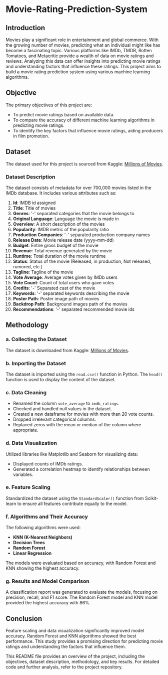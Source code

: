 # Movie-Rating-Prediction-System

## Introduction

Movies play a significant role in entertainment and global commerce. With the growing number of movies, predicting what an individual might like has become a fascinating topic. Various platforms like IMDb, TMDB, Rotten Tomatoes, and Metacritic provide a wealth of data on movie ratings and reviews. Analyzing this data can offer insights into predicting movie ratings and understanding factors that influence these ratings. This project aims to build a movie rating prediction system using various machine learning algorithms.

## Objective

The primary objectives of this project are:
- To predict movie ratings based on available data.
- To compare the accuracy of different machine learning algorithms in predicting movie ratings.
- To identify the key factors that influence movie ratings, aiding producers in film promotion.

## Dataset

The dataset used for this project is sourced from Kaggle: [Millions of Movies](https://www.kaggle.com/datasets/akshaypawar7/millions-of-movies).

### Dataset Description

The dataset consists of metadata for over 700,000 movies listed in the IMDb database. It includes various attributes such as:
1. **Id**: IMDB id assigned
2. **Title**: Title of movies
3. **Genres**: '-' separated categories that the movie belongs to
4. **Original Language**: Language the movie is made in
5. **Overview**: A short description of the movies
6. **Popularity**: IMDB metric of the popularity ratio
7. **Production Companies**: '-' separated production company names
8. **Release Date**: Movie release date (yyyy-mm-dd)
9. **Budget**: Entire gross budget of the movie
10. **Revenue**: Total revenue generated by the movie
11. **Runtime**: Total duration of the movie runtime
12. **Status**: Status of the movie (Released, in production, Not released, rumored, etc.)
13. **Tagline**: Tagline of the movie
14. **Vote Average**: Average votes given by IMDb users
15. **Vote Count**: Count of total users who gave votes
16. **Credits**: '-' Separated cast of the movie
17. **Keywords**: '-' separated keywords describing the movie
18. **Poster Path**: Poster image path of movies
19. **Backdrop Path**: Background images path of the movies
20. **Recommendations**: '-' separated recommended movie ids

## Methodology

### a. Collecting the Dataset
The dataset is downloaded from Kaggle: [Millions of Movies](https://www.kaggle.com/datasets/akshaypawar7/millions-of-movies).

### b. Importing the Dataset
The dataset is imported using the `read.csv()` function in Python. The `head()` function is used to display the content of the dataset.

### c. Data Cleaning
- Renamed the column `vote_average` to `imdb_ratings`.
- Checked and handled null values in the dataset.
- Created a new dataframe for movies with more than 20 vote counts.
- Dropped irrelevant categorical columns.
- Replaced zeros with the mean or median of the column where appropriate.

### d. Data Visualization
Utilized libraries like Matplotlib and Seaborn for visualizing data:
- Displayed counts of IMDb ratings.
- Generated a correlation heatmap to identify relationships between variables.

### e. Feature Scaling
Standardized the dataset using the `StandardScaler()` function from Scikit-learn to ensure all features contribute equally to the model.

### f. Algorithms and Their Accuracy
The following algorithms were used:
- **KNN (K-Nearest Neighbors)**
- **Decision Trees**
- **Random Forest**
- **Linear Regression**

The models were evaluated based on accuracy, with Random Forest and KNN showing the highest accuracy.

### g. Results and Model Comparison
A classification report was generated to evaluate the models, focusing on precision, recall, and F1 score. The Random Forest model and KNN model provided the highest accuracy with 86%.

## Conclusion
Feature scaling and data visualization significantly improved model accuracy. Random Forest and KNN algorithms showed the best performance. This study provides a promising direction for predicting movie ratings and understanding the factors that influence them.


This README file provides an overview of the project, including the objectives, dataset description, methodology, and key results. For detailed code and further analysis, refer to the project repository.

